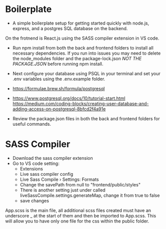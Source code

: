 # Boilerplate

- A simple boilerplate setup for getting started quickly with node.js, express, and a postgres SQL database on the backend.

On the frotnend is React.js using the SASS compiler extension in VS code.

- Run npm install from both the back and frontend folders to install all necessary dependencies. If you run into issues you may need to delete the node_modules folder and the package-lock.json 
*NOT THE PACKAGE.JSON* before running npm install.

- Next configure your database using PSQL in your terminal and set your .env variables using the .env.example folder.
- https://formulae.brew.sh/formula/postgresql
- https://www.postgresql.org/docs/10/tutorial-start.html
https://medium.com/coding-blocks/creating-user-database-and-adding-access-on-postgresql-8bfcd2f4a91e

- Review the package.json files in both the back and frontend folders for useful commands.


# SASS Compiler

- Download the sass compiler extension
- Go to VS code setting:
  - Extensions
  - Live sass compiler config
  - Live Sass Compile › Settings: Formats
  - Change the savePath from null to "frontend/public/styles"
  - There is another setting just under called liveSassCompile.settings.generateMap, change it from true to false
  - save changes

App.scss is the main file, all additional scss files created must have an underscore \_ at the start of them and then be imported to App.scss. This will allow you to have only one file for the css within the public folder.

